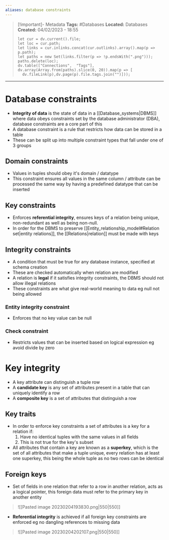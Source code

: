 ```yaml
---
aliases: database constraints
---
```

> [!important]- Metadata
> **Tags:** #Databases 
> **Located:** Databases
> **Created:** 04/02/2023 - 18:55
> ```dataviewjs
>let cur = dv.current().file;
>let loc = cur.path;
>let links = cur.inlinks.concat(cur.outlinks).array().map(p => p.path);
>let paths = new Set(links.filter(p => !p.endsWith(".png")));
>paths.delete(loc);
>dv.table(["Connections",  "Tags"], dv.array(Array.from(paths).slice(0, 20)).map(p => [
>   dv.fileLink(p),dv.page(p).file.tags.join("")]));
> ```

___
# Database constraints
- **Integrity of data** is the state of data in a [[Database_systems|DBMS]] where data obeys constraints set by the database administrator (DBA), database constraints are a core part of this  
- A database constraint is a rule that restricts how data can be stored in a table
- These can be split up into multiple constraint types that fall under one of 3 groups 
## Domain constraints
- Values in tuples should obey it's domain / datatype
- This constraint ensures all values in the same column / attribute can be processed the same way by having a predefined datatype that can be inserted 
## Key constraints
- Enforces **referential integrity**, ensures keys of a relation being unique, non-redundant as well as being non-null.
- In order for the DBMS to preserve [[Entity_relationship_model#Relation set|entity relations]], the [[Relations|relation]] must be made with keys
## Integrity constraints
- A condition that must be true for any database instance, specified at schema creation 
- These are checked automatically when relation are modified 
- A relation is **legal** if it satisfies integrity constraints, the DBMS should not allow illegal relations
- These constraints are what give real-world meaning to data eg null not being allowed 

### Entity integrity constraint
- Enforces that no key value can be null
### Check constraint
- Restricts values that can be inserted based on logical expression eg avoid divide by zero
# Key integrity 
- A key attribute can distinguish a tuple row 
- A **candidate key** is any set of attributes present in a table that can uniquely identify a row 
- A **composite key** is a set of attributes that distinguish a row
## Key traits
- In order to enforce key constraints a set of attributes is a key for a relation if:
	1. Have no identical tuples with the same values in all fields 
	2. This is not true for the key's subset
- All attributes that contain a key are known as a **superkey**, which is the set of all attributes that make a tuple unique, every relation has at least one superkey, this being the whole tuple as no two rows can be identical 
## Foreign keys
- Set of fields in one relation that refer to a row in another relation, acts as a logical pointer, this foreign data must refer to the primary key in another entity 

> ![[Pasted image 20230204193830.png|550|550]]

- **Referential integrity** is achieved if all foreign key constraints are enforced eg no dangling references to missing data 

> ![[Pasted image 20230204202107.png|550|550]]
